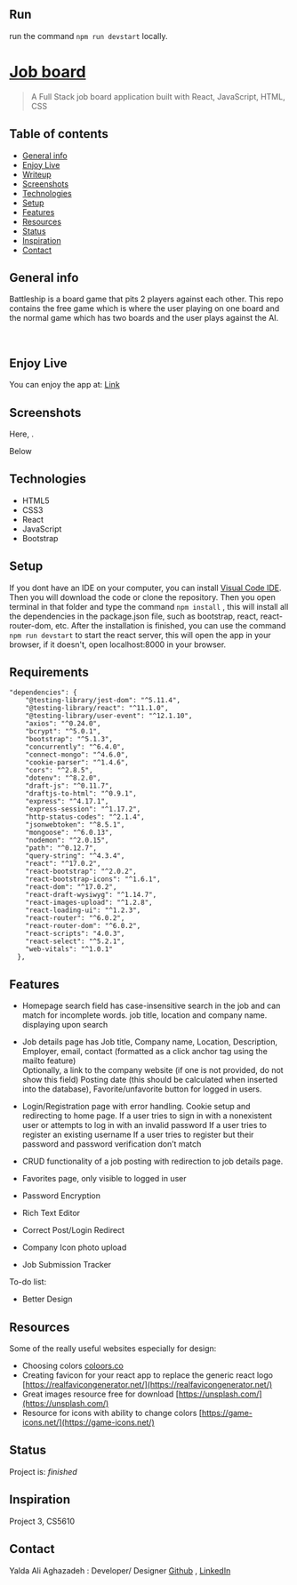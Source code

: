 ## Run
run the command ```npm run devstart``` locally.

# [Job board](https://jobboard2021.herokuapp.com/)
> A Full Stack job board application built with React, JavaScript, HTML, CSS

## Table of contents
* [General info](#general-info)
* [Enjoy Live](#enjoy-live)
* [Writeup](#writeup)
* [Screenshots](#screenshots)
* [Technologies](#technologies)
* [Setup](#setup)
* [Features](#features)
* [Resources](#resources)
* [Status](#status)
* [Inspiration](#inspiration)
* [Contact](#contact)

## General info

Battleship is a board game that pits 2 players against each other.
This repo contains the free game which is where the user playing on one board and the normal game which has two boards and the user plays against the AI.

<br>

## Enjoy Live

You can enjoy the app at: [Link](https://jobboard2021.herokuapp.com/)

## Screenshots
Here, .<br>

[//]: # (![Gif]&#40;./src/assets/images/gif1.gif&#41; <br>)
Below <br>

[//]: # (![Gif]&#40;./src/assets/images/gif2.gif&#41; <br>)

## Technologies
* HTML5
* CSS3
* React
* JavaScript
* Bootstrap


## Setup
If you dont have an IDE on your computer, you can install [Visual Code IDE](https://code.visualstudio.com/download). Then you will download the code or clone the repository.
Then you open terminal in that folder and type the command `npm install` , this will install all the dependencies in the package.json file, such as bootstrap, react, react-router-dom, etc. After the installation is finished, you can use the command `npm run devstart` to start the react server, this will open the app in your browser, if it doesn't, open localhost:8000 in your browser. 

## Requirements
```
"dependencies": {
    "@testing-library/jest-dom": "^5.11.4",
    "@testing-library/react": "^11.1.0",
    "@testing-library/user-event": "^12.1.10",
    "axios": "^0.24.0",
    "bcrypt": "^5.0.1",
    "bootstrap": "^5.1.3",
    "concurrently": "^6.4.0",
    "connect-mongo": "^4.6.0",
    "cookie-parser": "^1.4.6",
    "cors": "^2.8.5",
    "dotenv": "^8.2.0",
    "draft-js": "^0.11.7",
    "draftjs-to-html": "^0.9.1",
    "express": "^4.17.1",
    "express-session": "^1.17.2",
    "http-status-codes": "^2.1.4",
    "jsonwebtoken": "^8.5.1",
    "mongoose": "^6.0.13",
    "nodemon": "^2.0.15",
    "path": "^0.12.7",
    "query-string": "^4.3.4",
    "react": "^17.0.2",
    "react-bootstrap": "^2.0.2",
    "react-bootstrap-icons": "^1.6.1",
    "react-dom": "^17.0.2",
    "react-draft-wysiwyg": "^1.14.7",
    "react-images-upload": "^1.2.8",
    "react-loading-ui": "^1.2.3",
    "react-router": "^6.0.2",
    "react-router-dom": "^6.0.2",
    "react-scripts": "4.0.3",
    "react-select": "^5.2.1",
    "web-vitals": "^1.0.1"
  },
```

## Features
* Homepage search field has case-insensitive search in the job and can match for incomplete words.  job title, location and company name. displaying upon search
* Job details page has Job title, Company name, Location, Description, Employer, email, contact (formatted as a click anchor tag using the mailto feature)  
  Optionally, a link to the company website (if one is not provided, do not show this field)
  Posting date (this should be calculated when inserted into the database), Favorite/unfavorite button for logged in users.
* Login/Registration page with error handling. Cookie setup and redirecting to home page.
If a user tries to sign in with a nonexistent user or attempts to log in with an invalid password
If a user tries to register an existing username
If a user tries to register but their password and password verification don’t match

* CRUD functionality of a job posting with redirection to job details page.
* Favorites page, only visible to logged in user
* Password Encryption
* Rich Text Editor
* Correct Post/Login Redirect 
* Company Icon photo upload
* Job Submission Tracker


To-do list:
* Better Design

## Resources
Some of the really useful websites especially for design:
* Choosing colors [coloors.co](https://coolors.co/)
* Creating favicon for your react app to replace the generic react logo [https://realfavicongenerator.net/](https://realfavicongenerator.net/)
* Great images resource free for download [https://unsplash.com/](https://unsplash.com/)
* Resource for icons with ability to change colors [https://game-icons.net/](https://game-icons.net/)

## Status
Project is: _finished_

## Inspiration
Project 3, CS5610

## Contact
<!-- <img src="./assets/pic1.png" width="80px"> <br> -->
Yalda Ali Aghazadeh : Developer/ Designer
[Github](https://github.com/zahraaliaghazadeh) ,
[LinkedIn](www.linkedin.com/in/zahraaliaghazadeh)



